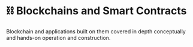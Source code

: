 # ⛓️ Blockchains and Smart Contracts

Blockchain and applications built on them covered in depth conceptually and hands-on operation and construction.
